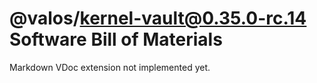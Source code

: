 # @valos/kernel-vault@0.35.0-rc.14 Software Bill of Materials

Markdown VDoc extension not implemented yet.
